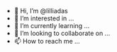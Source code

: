 - 👋 Hi, I’m @lilliadas
- 👀 I’m interested in ...
- 🌱 I’m currently learning ...
- 💞️ I’m looking to collaborate on ...
- 📫 How to reach me ...

<!---
lilliadas/lilliadas is a ✨ special ✨ repository because its `README.md` (this file) appears on your GitHub profile.
You can click the Preview link to take a look at your changes.
--->
